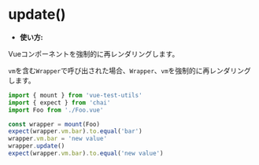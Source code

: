 # update()

- **使い方:**

Vueコンポーネントを強制的に再レン​​ダリングします。

`vm`を含む`Wrapper`で呼び出された場合、`Wrapper`、`vm`を強制的に再レン​​ダリングします。

```js
import { mount } from 'vue-test-utils'
import { expect } from 'chai'
import Foo from './Foo.vue'

const wrapper = mount(Foo)
expect(wrapper.vm.bar).to.equal('bar')
wrapper.vm.bar = 'new value'
wrapper.update()
expect(wrapper.vm.bar).to.equal('new value')
```